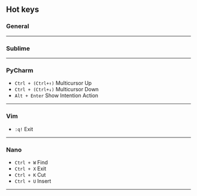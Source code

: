 Hot keys
---

### General

___

### Sublime


___

### PyCharm
* `Ctrl + (Ctrl+↑)` Multicursor Up
* `Ctrl + (Ctrl+↓)` Multicursor Down
* `Alt + Enter` Show Intention Action 
___

### Vim
* `:q!` Exit
___

### Nano
* `Ctrl + W` Find
* `Ctrl + X` Exit
* `Ctrl + K` Cut
* `Ctrl + U` Insert
___

